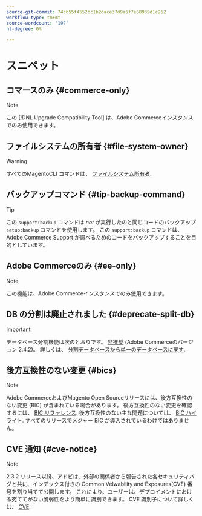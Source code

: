 ```yaml
---
source-git-commit: 74cb55f4552bc1b2dace37d9a6f7e68939d1c262
workflow-type: tm+mt
source-wordcount: '197'
ht-degree: 0%

---
```

# スニペット

## コマースのみ {#commerce-only}

>[!NOTE]
>
>この [!DNL Upgrade Compatibility Tool] は、Adobe Commerceインスタンスでのみ使用できます。

<!-- Configuration guide snippets -->

## ファイルシステムの所有者 {#file-system-owner}

>[!WARNING]
>
>すべてのMagentoCLI コマンドは、 [ファイルシステム所有者](/help/configuration/cli/config-cli.md#prerequisites).

## バックアップコマンド {#tip-backup-command}

>[!TIP]
>
>この `support:backup` コマンドは _not_ が実行したのと同じコードのバックアップ `setup:backup` コマンドを使用します。 この `support:backup` コマンドは、Adobe Commerce Support が調べるためのコードをバックアップすることを目的としています。

## Adobe Commerceのみ {#ee-only}

>[!NOTE]
>
>この機能は、Adobe Commerceインスタンスでのみ使用できます。

## DB の分割は廃止されました {#deprecate-split-db}

>[!IMPORTANT]
>
>データベース分割機能は次のとおりです。 [非推奨](https://community.magento.com/t5/Magento-DevBlog/Deprecation-of-Split-Database-in-Magento-Commerce/ba-p/465187?_ga=2.128934671.2024864496.1657558157-1596100530.1657558157) (Adobe Commerceのバージョン 2.4.2)。 詳しくは、 [分割データベースから単一のデータベースに戻す](/help/configuration/storage/revert-split-database.md).

<!-- End of Configuration guide snippets -->

## 後方互換性のない変更 {#bics}

>[!NOTE]
>
>Adobe CommerceおよびMagento Open Sourceリリースには、後方互換性のない変更 (BIC) が含まれている場合があります。 後方互換性のない変更を確認するには、 [BIC リファレンス](https://developer.adobe.com/commerce/php/development/backward-incompatible-changes/reference/). 後方互換性のない主な問題については、 [BIC ハイライト](https://developer.adobe.com/commerce/php/development/backward-incompatible-changes/highlights/). すべてのリリースでメジャー BIC が導入されているわけではありません。

## CVE 通知 {#cve-notice}

>[!NOTE]
>
>2.3.2 リリース以降、アドビは、外部の関係者から報告された各セキュリティバグと共に、インデックス付きの Common Velwability and Exposures(CVE) 番号を割り当てて公開します。 これにより、ユーザーは、デプロイメントにおける宛ててがない脆弱性をより簡単に識別できます。 CVE 識別子について詳しくは、 [CVE](https://cve.mitre.org/).

